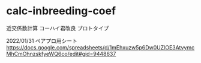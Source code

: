 # calc-inbreeding-coef
近交係数計算 コーハイ君改良 プロトタイプ

2022/01/31 ペアプロ用シート
https://docs.google.com/spreadsheets/d/1mEhxuzw5p6Dw0UZlOE3AtvymcMhCmOhnzskfyeWQ6co/edit#gid=9448637
